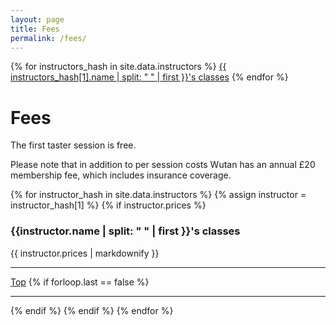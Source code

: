 ```yaml
---
layout: page
title: Fees
permalink: /fees/
---
```


<div class="jump-menu" id="fees-jump-menu">
{% for instructors_hash in site.data.instructors %}
<a href="../fees/#{{ instructors_hash[0] }}-fees">{{ instructors_hash[1].name | split: " " | first }}'s classes</a>
{% endfor %}
</div>

# Fees

The first taster session is free.

Please note that in addition to per session costs Wutan has an annual £20 membership fee,
which includes insurance coverage.

{% for instructor_hash in site.data.instructors %}
{% assign instructor = instructor_hash[1] %}
{% if instructor.prices %}
<article>
    <h3 id="{{ instructor_hash[0]}}-fees">{{instructor.name | split: " " | first }}'s classes</h3>
    <div>
        {{ instructor.prices | markdownify }}
    </div>
</article>
<hr>
<a href="../fees/#fees-jump-menu">Top</a>
{% if forloop.last == false %}
<hr>
{% endif %}
{% endif %}
{% endfor %}